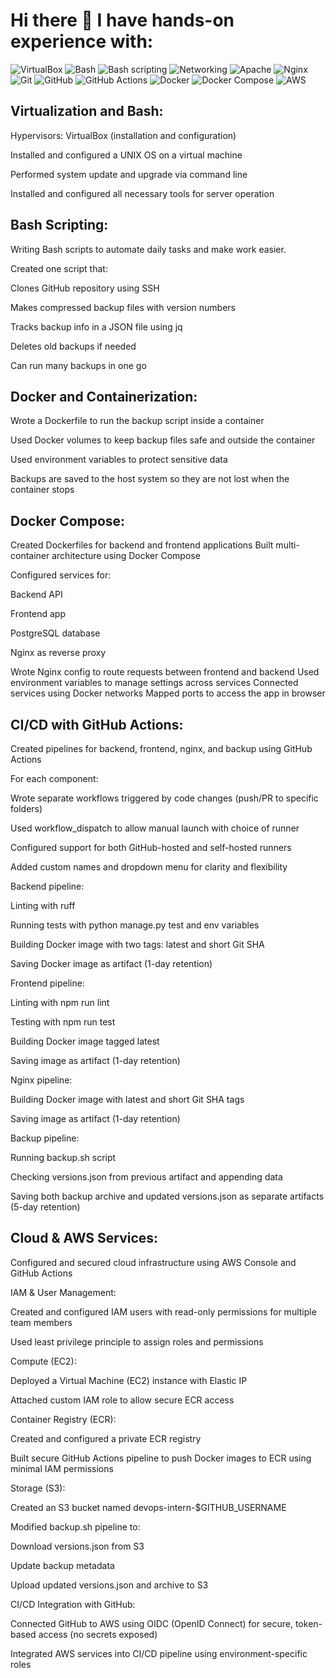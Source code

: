 # Hi there 👋 I have hands-on experience with:

<!--
**Dimab92/Dimab92** is a ✨ _special_ ✨ repository because its `README.md` (this file) appears on your GitHub profile.

Here are some ideas to get you started:

- 🔭 I’m currently working on ...
- 🌱 I’m currently learning ...
- 👯 I’m looking to collaborate on ...
- 🤔 I’m looking for help with ...
- 💬 Ask me about ...
- 📫 How to reach me: ...
- 😄 Pronouns: ...
- ⚡ Fun fact: ...
-->
![VirtualBox](https://img.shields.io/badge/VirtualBox-8A2BE2?logo=virtualbox&logoColor=white&style=for-the-badge&logoWidth=30)
![Bash](https://img.shields.io/badge/Bash-7ED957?logo=gnu-bash&logoColor=white&style=for-the-badge&logoWidth=30) 
![Bash scripting](https://img.shields.io/badge/Bash%20Scripting-2E8B57?logo=gnubash&logoColor=white&style=for-the-badge&logoWidth=30) 
![Networking](https://img.shields.io/badge/Networking-F4D35E?logo=cloudflare&logoColor=white&style=for-the-badge)
![Apache](https://img.shields.io/badge/Apache-D22128?style=for-the-badge&logo=apache&logoColor=white)
![Nginx](https://img.shields.io/badge/Nginx-009639?style=for-the-badge&logo=nginx&logoColor=white)
![Git](https://img.shields.io/badge/Git-E5534B?logo=git&logoColor=white&style=for-the-badge&logoWidth=30) 
![GitHub](https://img.shields.io/badge/GitHub-24292E?logo=github&logoColor=white&style=for-the-badge&logoWidth=30) 
![GitHub Actions](https://img.shields.io/badge/GitHub%20Actions-0078D7?logo=githubactions&logoColor=white&style=for-the-badge&logoWidth=30) 
![Docker](https://img.shields.io/badge/Docker-1CA7EC?logo=docker&logoColor=white&style=for-the-badge&logoWidth=30) 
![Docker Compose](https://img.shields.io/badge/Docker%20Compose-0052CC?logo=docker&logoColor=white&style=for-the-badge&logoWidth=30) 
![AWS](https://img.shields.io/badge/AWS-FF9900?logo=amazonaws&logoColor=white&style=for-the-badge&logoWidth=30)


## Virtualization and Bash:
Hypervisors: VirtualBox (installation and configuration)

Installed and configured a UNIX OS on a virtual machine

Performed system update and upgrade via command line

Installed and configured all necessary tools for server operation

## Bash Scripting:
Writing Bash scripts to automate daily tasks and make work easier.

Created one script that:

Clones GitHub repository using SSH

Makes compressed backup files with version numbers

Tracks backup info in a JSON file using jq

Deletes old backups if needed

Can run many backups in one go

## Docker and Containerization:
Wrote a Dockerfile to run the backup script inside a container

Used Docker volumes to keep backup files safe and outside the container

Used environment variables to protect sensitive data

Backups are saved to the host system so they are not lost when the container stops

## Docker Compose:
Created Dockerfiles for backend and frontend applications
Built multi-container architecture using Docker Compose

Configured services for:

Backend API

Frontend app

PostgreSQL database

Nginx as reverse proxy

Wrote Nginx config to route requests between frontend and backend
Used environment variables to manage settings across services
Connected services using Docker networks
Mapped ports to access the app in browser

## CI/CD with GitHub Actions:
Created pipelines for backend, frontend, nginx, and backup using GitHub Actions

For each component:

Wrote separate workflows triggered by code changes (push/PR to specific folders)

Used workflow_dispatch to allow manual launch with choice of runner

Configured support for both GitHub-hosted and self-hosted runners

Added custom names and dropdown menu for clarity and flexibility

Backend pipeline:

Linting with ruff

Running tests with python manage.py test and env variables

Building Docker image with two tags: latest and short Git SHA

Saving Docker image as artifact (1-day retention)

Frontend pipeline:

Linting with npm run lint

Testing with npm run test

Building Docker image tagged latest

Saving image as artifact (1-day retention)

Nginx pipeline:

Building Docker image with latest and short Git SHA tags

Saving image as artifact (1-day retention)

Backup pipeline:

Running backup.sh script

Checking versions.json from previous artifact and appending data

Saving both backup archive and updated versions.json as separate artifacts (5-day retention)

## Cloud & AWS Services:
Configured and secured cloud infrastructure using AWS Console and GitHub Actions

IAM & User Management:

Created and configured IAM users with read-only permissions for multiple team members

Used least privilege principle to assign roles and permissions

Compute (EC2):

Deployed a Virtual Machine (EC2) instance with Elastic IP

Attached custom IAM role to allow secure ECR access

Container Registry (ECR):

Created and configured a private ECR registry

Built secure GitHub Actions pipeline to push Docker images to ECR using minimal IAM permissions

Storage (S3):

Created an S3 bucket named devops-intern-$GITHUB_USERNAME

Modified backup.sh pipeline to:

Download versions.json from S3

Update backup metadata

Upload updated versions.json and archive to S3

CI/CD Integration with GitHub:

Connected GitHub to AWS using OIDC (OpenID Connect) for secure, token-based access (no secrets exposed)

Integrated AWS services into CI/CD pipeline using environment-specific roles
